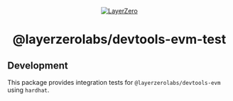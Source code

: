 <p align="center">
  <a href="https://layerzero.network">
    <img alt="LayerZero" style="max-width: 500px" src="https://d3a2dpnnrypp5h.cloudfront.net/bridge-app/lz.png"/>
  </a>
</p>

<h1 align="center">@layerzerolabs/devtools-evm-test</h1>

## Development

This package provides integration tests for `@layerzerolabs/devtools-evm` using `hardhat`.
